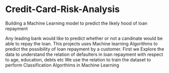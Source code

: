 # Credit-Card-Risk-Analysis
Building a Machine Learning model to predict the likely hood of loan repayment

Any leading bank would like to predict whether or not a candinate would be able to repay the loan. 
This projects uses Machine learning Algorithms to predict the possibility of loan repayment by a customer. 
First we Explore the data to understand the relation of defaulters in loan repayment with respect to age, education, debts etc
We use the relation to train the dataset to perform Classification Algorthims in Machine Learning

